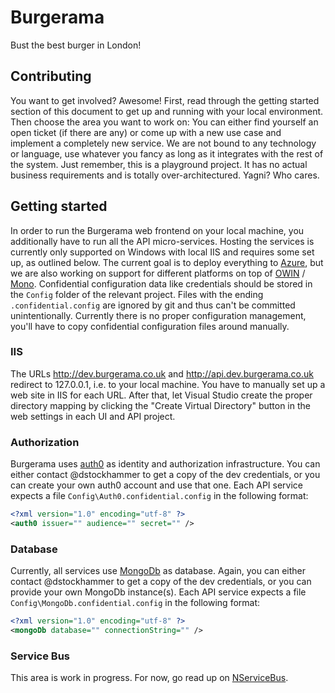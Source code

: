 Burgerama
=========
Bust the best burger in London!

Contributing
------------
You want to get involved? Awesome!
First, read through the getting started section of this document to get up and running with your local environment. Then choose the area you want to work on: You can either find yourself an open ticket (if there are any) or come up with a new use case and implement a completely new service. We are not bound to any technology or language, use whatever you fancy as long as it integrates with the rest of the system.
Just remember, this is a playground project. It has no actual business requirements and is totally over-architectured. Yagni? Who cares.


Getting started
---------------
In order to run the Burgerama web frontend on your local machine, you additionally have to run all the API micro-services. Hosting the services is currently only supported on Windows with local IIS and requires some set up, as outlined below. The current goal is to deploy everything to [Azure], but we are also working on support for different platforms on top of [OWIN] / [Mono].
Confidential configuration data like credentials should be stored in the `Config` folder of the relevant project. Files with the ending `.confidential.config` are ignored by git and thus can't be committed unintentionally. Currently there is no proper configuration management, you'll have to copy confidential configuration files around manually. 

### IIS
The URLs http://dev.burgerama.co.uk and http://api.dev.burgerama.co.uk redirect to 127.0.0.1, i.e. to your local machine. You have to manually set up a web site in IIS for each URL. After that, let Visual Studio create the proper directory mapping by clicking the "Create Virtual Directory" button in the web settings in each UI and API project.

### Authorization
Burgerama uses [auth0] as identity and authorization infrastructure. You can either contact @dstockhammer to get a copy of the dev credentials, or you can create your own auth0 account and use that one. 
Each API service expects a file `Config\Auth0.confidential.config` in the following format:

```xml
<?xml version="1.0" encoding="utf-8" ?>
<auth0 issuer="" audience="" secret="" />
```

### Database
Currently, all services use [MongoDb] as database. Again, you can either contact @dstockhammer to get a copy of the dev credentials, or you can provide your own MongoDb instance(s).
Each API service expects a file `Config\MongoDb.confidential.config` in the following format:

```xml
<?xml version="1.0" encoding="utf-8" ?>
<mongoDb database="" connectionString="" />
```

### Service Bus
This area is work in progress. For now, go read up on [NServiceBus].


[Azure]:http://azure.microsoft.com/
[OWIN]:http://owin.org/
[Mono]:http://www.mono-project.com/
[auth0]:https://auth0.com/
[MongoDb]:https://www.mongodb.org/
[NServiceBus]:http://docs.particular.net/
